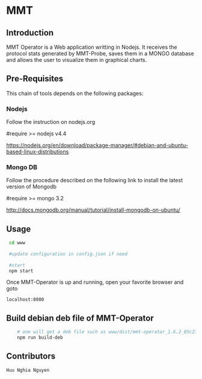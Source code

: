 # MMT 

## Introduction

MMT Operator is a Web application writting in Nodejs. It receives the protocol stats generated by MMT-Probe, saves them in a MONGO database and allows the user to visualize them in graphical charts. 

## Pre-Requisites

This chain of tools depends on the following packages:

### Nodejs 

Follow the instruction on nodejs.org

 #require >= nodejs v4.4 
 
 https://nodejs.org/en/download/package-manager/#debian-and-ubuntu-based-linux-distributions

### Mongo DB

Follow the procedure described on the following link to install the latest version of Mongodb

 #require >= mongo 3.2
 
 http://docs.mongodb.org/manual/tutorial/install-mongodb-on-ubuntu/

## Usage

```bash
 cd www
 
 #update configuration in config.json if need
     
 #start
 npm start
```

Once MMT-Operator is up and running, open your favorite browser and goto

    localhost:8080

## Build debian deb file of MMT-Operator 

```bash
    # one will get a deb file such as www/dist/mmt-operator_1.6.2_05c27df_2017-05-05.deb
    npm run build-deb
```

## Contributors

    Huu Nghia Nguyen
